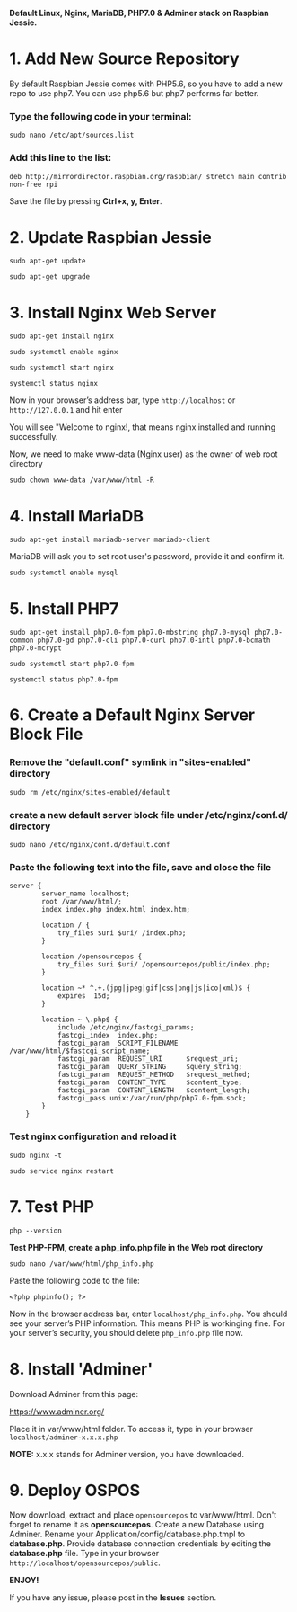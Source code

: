 **Default Linux, Nginx, MariaDB, PHP7.0 & Adminer stack on Raspbian Jessie.**

# 1. Add New Source Repository 

By default Raspbian Jessie comes with PHP5.6, so you have to add a new repo to use php7. 
You can use php5.6 but php7 performs far better.

### Type the following code in your terminal:

`sudo nano /etc/apt/sources.list`

### Add this line to the list:

`deb http://mirrordirector.raspbian.org/raspbian/ stretch main contrib non-free rpi`

Save the file by pressing **Ctrl+x, y, Enter**.

# 2. Update Raspbian Jessie

`sudo apt-get update`

`sudo apt-get upgrade`

# 3. Install Nginx Web Server

`sudo apt-get install nginx`

`sudo systemctl enable nginx`

`sudo systemctl start nginx`

`systemctl status nginx`

Now in your browser’s address bar, type `http://localhost` or `http://127.0.0.1` and hit enter

You will see "Welcome to nginx!, that means nginx installed and running successfully.

Now, we need to make www-data (Nginx user) as the owner of web root directory

`sudo chown www-data /var/www/html -R`

# 4. Install MariaDB

`sudo apt-get install mariadb-server mariadb-client`

MariaDB will ask you to set root user's password, provide it and confirm it.

`sudo systemctl enable mysql`


# 5. Install PHP7

`sudo apt-get install php7.0-fpm php7.0-mbstring php7.0-mysql php7.0-common php7.0-gd php7.0-cli php7.0-curl php7.0-intl php7.0-bcmath php7.0-mcrypt`

`sudo systemctl start php7.0-fpm`

`systemctl status php7.0-fpm`

# 6. Create a Default Nginx Server Block File

### Remove the "default.conf" symlink in "sites-enabled" directory

`sudo rm /etc/nginx/sites-enabled/default`

### create a new default server block file under /etc/nginx/conf.d/ directory

`sudo nano /etc/nginx/conf.d/default.conf`

### Paste the following text into the file, save and close the file
```
server {
		server_name localhost;
		root /var/www/html/;
		index index.php index.html index.htm;

		location / {
			try_files $uri $uri/ /index.php;
		}
    
		location /opensourcepos {
			try_files $uri $uri/ /opensourcepos/public/index.php;
		}
	
		location ~* ^.+.(jpg|jpeg|gif|css|png|js|ico|xml)$ {
			expires  15d;
		}

		location ~ \.php$ {
			include /etc/nginx/fastcgi_params;
			fastcgi_index  index.php;
			fastcgi_param  SCRIPT_FILENAME  /var/www/html/$fastcgi_script_name;
			fastcgi_param  REQUEST_URI      $request_uri;
			fastcgi_param  QUERY_STRING     $query_string;
			fastcgi_param  REQUEST_METHOD   $request_method;
			fastcgi_param  CONTENT_TYPE     $content_type;
			fastcgi_param  CONTENT_LENGTH   $content_length;
			fastcgi_pass unix:/var/run/php/php7.0-fpm.sock;
		}
	}
```

### Test nginx configuration and reload it

`sudo nginx -t`

`sudo service nginx restart`


# 7. Test PHP

`php --version`

**Test PHP-FPM, create a php_info.php file in the Web root directory**

`sudo nano /var/www/html/php_info.php`

Paste the following code to the file:

`<?php phpinfo(); ?>`

Now in the browser address bar, enter `localhost/php_info.php`. You should see your server’s PHP information. This means PHP is workinging fine. For your server’s security, you should delete `php_info.php` file now.


# 8. Install 'Adminer'

Download Adminer from this page:

https://www.adminer.org/

Place it in var/www/html folder. To access it, type in your browser `localhost/adminer-x.x.x.php`

**NOTE:** x.x.x stands for Adminer version, you have downloaded.


# 9. Deploy OSPOS

Now download, extract and place `opensourcepos` to var/www/html. 
Don't forget to rename it as **opensourcepos**.
Create a new Database using Adminer.
Rename your Application/config/database.php.tmpl to **database.php**.
Provide database connection credentials by editing the **database.php** file.
Type in your browser `http://localhost/opensourcepos/public`.


**ENJOY!**

If you have any issue, please post in the **Issues** section.




